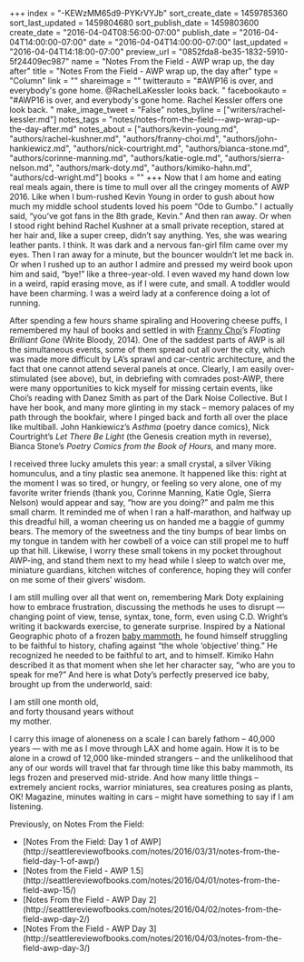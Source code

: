 +++
index = "-KEWzMM65d9-PYKrVYJb"
sort_create_date = 1459785360
sort_last_updated = 1459804680
sort_publish_date = 1459803600
create_date = "2016-04-04T08:56:00-07:00"
publish_date = "2016-04-04T14:00:00-07:00"
date = "2016-04-04T14:00:00-07:00"
last_updated = "2016-04-04T14:18:00-07:00"
preview_url = "0852fda8-be35-1832-5910-5f24409ec987"
name = "Notes From the Field - AWP wrap up, the day after"
title = "Notes From the Field - AWP wrap up, the day after"
type = "Column"
link = ""
shareimage = ""
twitterauto = "#AWP16 is over, and everybody's gone home. @RachelLaKessler looks back. "
facebookauto = "#AWP16 is over, and everybody's gone home. Rachel Kessler offers one look back. "
make_image_tweet = "False"
notes_byline = ["writers/rachel-kessler.md"]
notes_tags = "notes/notes-from-the-field---awp-wrap-up-the-day-after.md"
notes_about = ["authors/kevin-young.md", "authors/rachel-kushner.md", "authors/franny-choi.md", "authors/john-hankiewicz.md", "authors/nick-courtright.md", "authors/bianca-stone.md", "authors/corinne-manning.md", "authors/katie-ogle.md", "authors/sierra-nelson.md", "authors/mark-doty.md", "authors/kimiko-hahn.md", "authors/cd-wright.md"]
books = ""
+++
Now that I am home and eating real meals again, there is time to mull over all the cringey moments of AWP 2016. Like when I bum-rushed Kevin Young in order to gush about how much my middle school students loved his poem “Ode to Gumbo.” I actually said, “you’ve got fans in the 8th grade, Kevin.” And then ran away. Or when I stood right behind Rachel Kushner at a small private reception, stared at her hair and, like a super creep, didn’t say anything. Yes, she was wearing leather pants. I think. It was dark and a nervous fan-girl film came over my eyes. Then I ran away for a minute, but the bouncer wouldn’t let me back in. Or when I rushed up to an author I admire and pressed my weird book upon him and said, “bye!” like a three-year-old. I even waved my hand down low in a weird, rapid erasing move, as if I were cute, and small. A toddler would have been charming. I was a weird lady at a conference doing a lot of running.

After spending a few hours shame spiraling and Hoovering cheese puffs, I remembered my haul of books and settled in with [Franny Choi](http://www.poetryfoundation.org/poetrymagazine/poem/251900)’s _Floating Brilliant Gone_ (Write Bloody, 2014)_._ One of the saddest parts of AWP is all the simultaneous events, some of them spread out all over the city, which was made more difficult by LA’s sprawl and car-centric architecture, and the fact that one cannot attend several panels at once. Clearly, I am easily over-stimulated (see above), but, in debriefing with comrades post-AWP, there were many opportunities to kick myself for missing certain events, like Choi’s reading with Danez Smith as part of the Dark Noise Collective. But I have her book, and many more glinting in my stack – memory palaces of my path through the bookfair, where I pinged back and forth all over the place like multiball. John Hankiewicz’s _Asthma_ (poetry dance comics), Nick Courtright’s _Let There Be Light_ (the Genesis creation myth in reverse), Bianca Stone’s _Poetry Comics from the Book of Hours,_ and many more.

I received three lucky amulets this year: a small crystal, a silver Viking homunculus, and a tiny plastic sea anemone. It happened like this: right at the moment I was so tired, or hungry, or feeling so very alone, one of my favorite writer friends (thank you, Corinne Manning, Katie Ogle, Sierra Nelson) would appear and say, “how are you doing?” and palm me this small charm. It reminded me of when I ran a half-marathon, and halfway up this dreadful hill, a woman cheering us on handed me a baggie of gummy bears. The memory of the sweetness and the tiny bumps of bear limbs on my tongue in tandem with her cowbell of a voice can still propel me to huff up that hill. Likewise, I worry these small tokens in my pocket throughout AWP-ing, and stand them next to my head while I sleep to watch over me, miniature guardians, kitchen witches of conference, hoping they will confer on me some of their givers’ wisdom.  

I am still mulling over all that went on, remembering Mark Doty explaining how to embrace frustration, discussing the methods he uses to disrupt &mdash; changing point of view, tense, syntax, tone, form, even using C.D. Wright’s writing it backwards exercise, to generate surprise. Inspired by a National Geographic photo of a frozen [baby mammoth](http://ngm.nationalgeographic.com/2009/05/mammoths/mueller-text), he found himself struggling to be faithful to history, chafing against “the whole ‘objective’ thing.” He recognized he needed to be faithful to art, and to himself. Kimiko Hahn described it as that moment when she let her character say, “who are you to speak for me?” And here is what Doty’s perfectly preserved ice baby, brought up from the underworld, said:

<p class="noindent inside-poem">
I am still one month old,<br>
and forty thousand years without<br>
my mother.
</p>

<p class="noindent">I carry this image of aloneness on a scale I can barely fathom – 40,000 years &mdash; with me as I move through LAX and home again. How it is to be alone in a crowd of 12,000 like-minded strangers – and the unlikelihood that any of our words will travel that far through time like this baby mammoth, its legs frozen and preserved mid-stride. And how many little things – extremely ancient rocks, warrior miniatures, sea creatures posing as plants, OK! Magazine, minutes waiting in cars – might have something to say if I am listening.</p>

<div class="footer">
Previously, on Notes From the Field:
<ul>
<li>[Notes From the Field: Day 1 of AWP](http://seattlereviewofbooks.com/notes/2016/03/31/notes-from-the-field-day-1-of-awp/)</li>
<li>[Notes from the Field - AWP 1.5](http://seattlereviewofbooks.com/notes/2016/04/01/notes-from-the-field-awp-15/)</li>
<li>[Notes From the Field - AWP Day 2](http://seattlereviewofbooks.com/notes/2016/04/02/notes-from-the-field-awp-day-2/)</li>
<li>[Notes From the Field - AWP Day 3](http://seattlereviewofbooks.com/notes/2016/04/03/notes-from-the-field-awp-day-3/)</li>
</ul>
</div>

